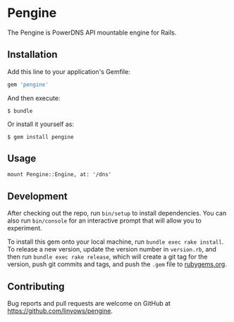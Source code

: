 Pengine
=======

The Pengine is PowerDNS API mountable engine for Rails.

Installation
------------

Add this line to your application's Gemfile:

```ruby
gem 'pengine'
```

And then execute:

```
$ bundle
```

Or install it yourself as:

```
$ gem install pengine
```

Usage
-----

```
mount Pengine::Engine, at: '/dns'
```

Development
-----------

After checking out the repo, run `bin/setup` to install dependencies. You can also run `bin/console` for an interactive prompt that will allow you to experiment.

To install this gem onto your local machine, run `bundle exec rake install`. To release a new version, update the version number in `version.rb`, and then run `bundle exec rake release`, which will create a git tag for the version, push git commits and tags, and push the `.gem` file to [rubygems.org](https://rubygems.org).

Contributing
------------

Bug reports and pull requests are welcome on GitHub at https://github.com/linyows/pengine.

